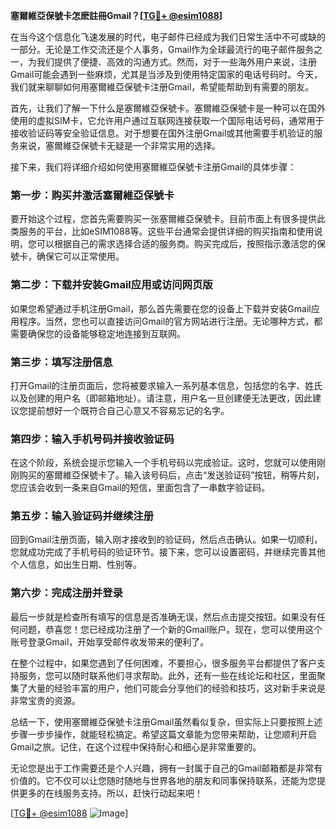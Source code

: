 **塞爾維亞保號卡怎麽註冊Gmail？[[TG💪+ @esim1088](https://t.me/s/esim1088)]**

在当今这个信息化飞速发展的时代，电子邮件已经成为我们日常生活中不可或缺的一部分。无论是工作交流还是个人事务，Gmail作为全球最流行的电子邮件服务之一，为我们提供了便捷、高效的沟通方式。然而，对于一些海外用户来说，注册Gmail可能会遇到一些麻烦，尤其是当涉及到使用特定国家的电话号码时。今天，我们就来聊聊如何用塞爾維亞保號卡注册Gmail，希望能帮助到有需要的朋友。

首先，让我们了解一下什么是塞爾維亞保號卡。塞爾維亞保號卡是一种可以在国外使用的虚拟SIM卡，它允许用户通过互联网连接获取一个国际电话号码，通常用于接收验证码等安全验证信息。对于想要在国外注册Gmail或其他需要手机验证的服务来说，塞爾維亞保號卡无疑是一个非常实用的选择。

接下来，我们将详细介绍如何使用塞爾維亞保號卡注册Gmail的具体步骤：

### 第一步：购买并激活塞爾維亞保號卡

要开始这个过程，您首先需要购买一张塞爾維亞保號卡。目前市面上有很多提供此类服务的平台，比如eSIM1088等。这些平台通常会提供详细的购买指南和使用说明，您可以根据自己的需求选择合适的服务商。购买完成后，按照指示激活您的保號卡，确保它可以正常使用。

### 第二步：下载并安装Gmail应用或访问网页版

如果您希望通过手机注册Gmail，那么首先需要在您的设备上下载并安装Gmail应用程序。当然，您也可以直接访问Gmail的官方网站进行注册。无论哪种方式，都需要确保您的设备能够稳定地连接到互联网。

### 第三步：填写注册信息

打开Gmail的注册页面后，您将被要求输入一系列基本信息，包括您的名字、姓氏以及创建的用户名（即邮箱地址）。请注意，用户名一旦创建便无法更改，因此建议您提前想好一个既符合自己心意又不容易忘记的名字。

### 第四步：输入手机号码并接收验证码

在这个阶段，系统会提示您输入一个手机号码以完成验证。这时，您就可以使用刚刚购买的塞爾維亞保號卡了。输入该号码后，点击“发送验证码”按钮，稍等片刻，您应该会收到一条来自Gmail的短信，里面包含了一串数字验证码。

### 第五步：输入验证码并继续注册

回到Gmail注册页面，输入刚才接收到的验证码，然后点击确认。如果一切顺利，您就成功完成了手机号码的验证环节。接下来，您可以设置密码，并继续完善其他个人信息，如出生日期、性别等。

### 第六步：完成注册并登录

最后一步就是检查所有填写的信息是否准确无误，然后点击提交按钮。如果没有任何问题，恭喜您！您已经成功注册了一个新的Gmail账户。现在，您可以使用这个账号登录Gmail，开始享受邮件收发带来的便利了。

在整个过程中，如果您遇到了任何困难，不要担心，很多服务平台都提供了客户支持服务，您可以随时联系他们寻求帮助。此外，还有一些在线论坛和社区，里面聚集了大量的经验丰富的用户，他们可能会分享他们的经验和技巧，这对新手来说是非常宝贵的资源。

总结一下，使用塞爾維亞保號卡注册Gmail虽然看似复杂，但实际上只要按照上述步骤一步步操作，就能轻松搞定。希望这篇文章能为您带来帮助，让您顺利开启Gmail之旅。记住，在这个过程中保持耐心和细心是非常重要的。

无论您是出于工作需要还是个人兴趣，拥有一封属于自己的Gmail邮箱都是非常有价值的。它不仅可以让您随时随地与世界各地的朋友和同事保持联系，还能为您提供更多的在线服务支持。所以，赶快行动起来吧！

[[TG💪+ @esim1088](https://t.me/s/esim1088) ![Image](https://i.postimg.cc/4NQfJmqS/Snipaste-2025-05-13-00-14-12.png)]